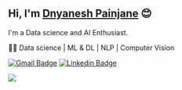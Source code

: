 ## Hi, I'm [Dnyanesh Painjane](https://dnyaneshpainjane.github.io/web/) 😊 
I'm a Data science and AI Enthusiast. 

👨‍💻 Data science | ML & DL | NLP | Computer Vision

[![Gmail Badge](https://img.shields.io/badge/-GMail-c14438?style=flat&logo=Gmail&logoColor=white&link=mailto:dpainjane@gmail.com)](mailto:dpainjane@gmail.com)
[![Linkedin Badge](https://img.shields.io/badge/-dnyaneshpainjane-blue?style=flat&logo=Linkedin&logoColor=white&link=https://www.linkedin.com/in/dnyaneshpainjane/)](https://www.linkedin.com/in/dnyaneshpainjane/)


<img src="https://github-readme-stats.vercel.app/api?username=dnyaneshpainjane&&show_icons=true&count_private=true&theme=dark" />

<!-- <img src="https://komarev.com/ghpvc/?username=jatiinyadav&style=flat&label=Profile+Views" alt="jatiinyadav" /> -->
